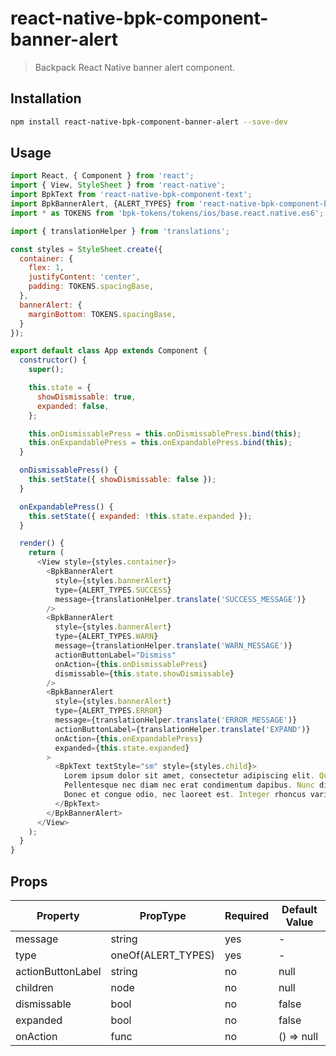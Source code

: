 # react-native-bpk-component-banner-alert

> Backpack React Native banner alert component.

## Installation

```sh
npm install react-native-bpk-component-banner-alert --save-dev
```

## Usage

```js
import React, { Component } from 'react';
import { View, StyleSheet } from 'react-native';
import BpkText from 'react-native-bpk-component-text';
import BpkBannerAlert, {ALERT_TYPES} from 'react-native-bpk-component-banner-alert';
import * as TOKENS from 'bpk-tokens/tokens/ios/base.react.native.es6';

import { translationHelper } from 'translations';

const styles = StyleSheet.create({
  container: {
    flex: 1,
    justifyContent: 'center',
    padding: TOKENS.spacingBase,
  },
  bannerAlert: {
    marginBottom: TOKENS.spacingBase,
  }
});

export default class App extends Component {
  constructor() {
    super();

    this.state = {
      showDismissable: true,
      expanded: false,
    };

    this.onDismissablePress = this.onDismissablePress.bind(this);
    this.onExpandablePress = this.onExpandablePress.bind(this);
  }

  onDismissablePress() {
    this.setState({ showDismissable: false });
  }

  onExpandablePress() {
    this.setState({ expanded: !this.state.expanded });
  }

  render() {
    return (
      <View style={styles.container}>
        <BpkBannerAlert
          style={styles.bannerAlert}
          type={ALERT_TYPES.SUCCESS}
          message={translationHelper.translate('SUCCESS_MESSAGE')}
        />
        <BpkBannerAlert
          style={styles.bannerAlert}
          type={ALERT_TYPES.WARN}
          message={translationHelper.translate('WARN_MESSAGE')}
          actionButtonLabel="Dismiss"
          onAction={this.onDismissablePress}
          dismissable={this.state.showDismissable}
        />
        <BpkBannerAlert
          style={styles.bannerAlert}
          type={ALERT_TYPES.ERROR}
          message={translationHelper.translate('ERROR_MESSAGE')}
          actionButtonLabel={translationHelper.translate('EXPAND')}
          onAction={this.onExpandablePress}
          expanded={this.state.expanded}
        >
          <BpkText textStyle="sm" style={styles.child}>
            Lorem ipsum dolor sit amet, consectetur adipiscing elit. Quisque sagittis sagittis purus, id blandit ipsum.
            Pellentesque nec diam nec erat condimentum dapibus. Nunc diam augue, egestas id egestas ut, facilisis nec mi.
            Donec et congue odio, nec laoreet est. Integer rhoncus varius arcu, a fringilla libero laoreet at.
          </BpkText>
        </BpkBannerAlert>
      </View>
    );
  }
}
```

## Props

| Property           | PropType            | Required | Default Value |
| ------------------ | ------------------- | -------- | ------------- |
| message            | string              | yes      | -             |
| type               | oneOf(ALERT_TYPES)  | yes      | -             |
| actionButtonLabel  | string              | no       | null          |
| children           | node                | no       | null          |
| dismissable        | bool                | no       | false         |
| expanded           | bool                | no       | false         |
| onAction           | func                | no       | () => null    |
